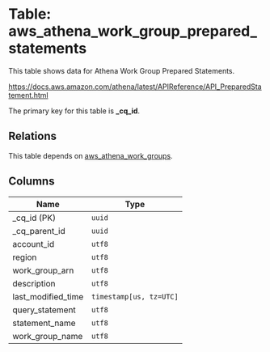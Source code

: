 # Table: aws_athena_work_group_prepared_statements

This table shows data for Athena Work Group Prepared Statements.

https://docs.aws.amazon.com/athena/latest/APIReference/API_PreparedStatement.html

The primary key for this table is **_cq_id**.

## Relations

This table depends on [aws_athena_work_groups](aws_athena_work_groups).

## Columns

| Name          | Type          |
| ------------- | ------------- |
|_cq_id (PK)|`uuid`|
|_cq_parent_id|`uuid`|
|account_id|`utf8`|
|region|`utf8`|
|work_group_arn|`utf8`|
|description|`utf8`|
|last_modified_time|`timestamp[us, tz=UTC]`|
|query_statement|`utf8`|
|statement_name|`utf8`|
|work_group_name|`utf8`|